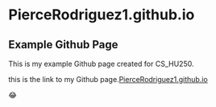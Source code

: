 # PierceRodriguez1.github.io

## **Example Github Page**

This is my example Github page created for CS_HU250.

this is the link to my Github page.[PierceRodriguez1.github.io](https://piercerodriguez1.github.io)

:joy:
